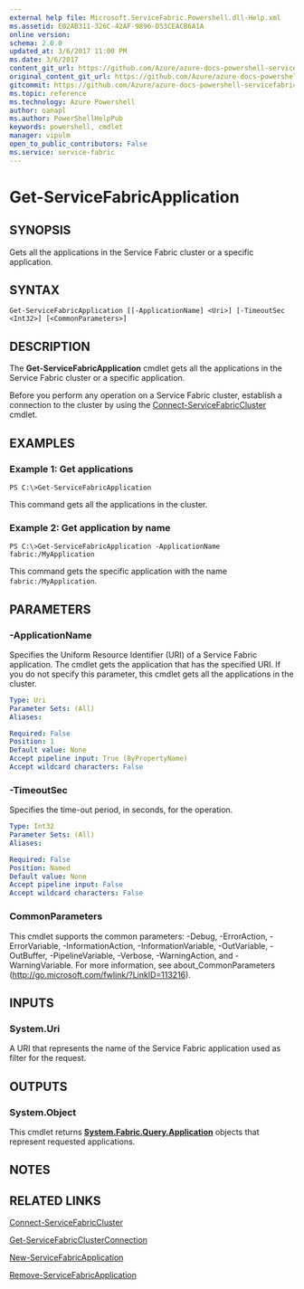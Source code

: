```yaml
---
external help file: Microsoft.ServiceFabric.Powershell.dll-Help.xml
ms.assetid: E02AB311-326C-42AF-9896-D53CEACB6A1A
online version: 
schema: 2.0.0
updated_at: 3/6/2017 11:00 PM
ms.date: 3/6/2017
content_git_url: https://github.com/Azure/azure-docs-powershell-servicefabric/blob/live/Service-Fabric-cmdlets/ServiceFabric/vlatest/Get-ServiceFabricApplication.md
original_content_git_url: https://github.com/Azure/azure-docs-powershell-servicefabric/blob/live/Service-Fabric-cmdlets/ServiceFabric/vlatest/Get-ServiceFabricApplication.md
gitcommit: https://github.com/Azure/azure-docs-powershell-servicefabric/blob/58fd5727e46703c4a9aa872bc9c1839692532fc0/Service-Fabric-cmdlets/ServiceFabric/vlatest/Get-ServiceFabricApplication.md
ms.topic: reference
ms.technology: Azure Powershell
author: oanapl
ms.author: PowerShellHelpPub
keywords: powershell, cmdlet
manager: vipulm
open_to_public_contributors: False
ms.service: service-fabric
---
```


# Get-ServiceFabricApplication

## SYNOPSIS
Gets all the applications in the Service Fabric cluster or a specific application.

## SYNTAX

```
Get-ServiceFabricApplication [[-ApplicationName] <Uri>] [-TimeoutSec <Int32>] [<CommonParameters>]
```

## DESCRIPTION
The **Get-ServiceFabricApplication** cmdlet gets all the applications in the Service Fabric cluster or a specific application.

Before you perform any operation on a Service Fabric cluster, establish a connection to the cluster by using the [Connect-ServiceFabricCluster](./Connect-ServiceFabricCluster.md) cmdlet.

## EXAMPLES

### Example 1: Get applications
```
PS C:\>Get-ServiceFabricApplication
```

This command gets all the applications in the cluster.

### Example 2: Get application by name
```
PS C:\>Get-ServiceFabricApplication -ApplicationName fabric:/MyApplication
```

This command gets the specific application with the name `fabric:/MyApplication`.

## PARAMETERS

### -ApplicationName
Specifies the Uniform Resource Identifier (URI) of a Service Fabric application.
The cmdlet gets the application that has the specified URI.
If you do not specify this parameter, this cmdlet gets all the applications in the cluster.

```yaml
Type: Uri
Parameter Sets: (All)
Aliases: 

Required: False
Position: 1
Default value: None
Accept pipeline input: True (ByPropertyName)
Accept wildcard characters: False
```

### -TimeoutSec
Specifies the time-out period, in seconds, for the operation.

```yaml
Type: Int32
Parameter Sets: (All)
Aliases: 

Required: False
Position: Named
Default value: None
Accept pipeline input: False
Accept wildcard characters: False
```

### CommonParameters
This cmdlet supports the common parameters: -Debug, -ErrorAction, -ErrorVariable, -InformationAction, -InformationVariable, -OutVariable, -OutBuffer, -PipelineVariable, -Verbose, -WarningAction, and -WarningVariable. For more information, see about_CommonParameters (http://go.microsoft.com/fwlink/?LinkID=113216).

## INPUTS

### System.Uri
A URI that represents the name of the Service Fabric application used as filter for the request.

## OUTPUTS

### System.Object
This cmdlet returns **[System.Fabric.Query.Application](https://docs.microsoft.com/en-us/dotnet/api/System.Fabric.Query.Application)** objects that represent requested applications.

## NOTES

## RELATED LINKS

[Connect-ServiceFabricCluster](xref:ServiceFabric/vlatest/Connect-ServiceFabricCluster.md)

[Get-ServiceFabricClusterConnection](xref:ServiceFabric/vlatest/Get-ServiceFabricClusterConnection.md)

[New-ServiceFabricApplication](xref:ServiceFabric/vlatest/New-ServiceFabricApplication.md)

[Remove-ServiceFabricApplication](xref:ServiceFabric/vlatest/Remove-ServiceFabricApplication.md)
